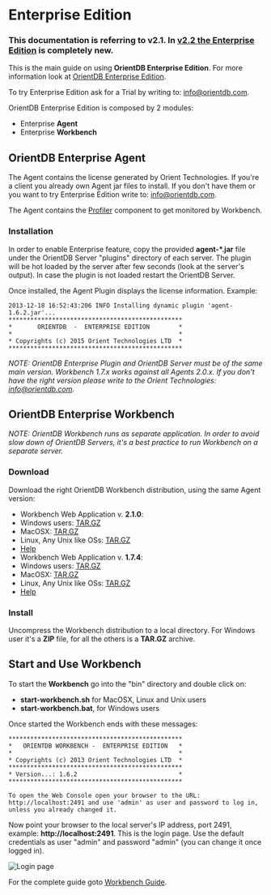 # Enterprise Edition

### This documentation is referring to v2.1. In [v2.2 the Enterprise Edition](http://orientdb.com/docs/2.2/Enterprise-Edition.html#) is completely new.

This is the main guide on using <b>OrientDB Enterprise Edition</b>. For more information look at [OrientDB Enterprise Edition](http://orientdb.com/enterprise.htm).

To try Enterprise Edition ask for a Trial by writing to: info@orientdb.com.

OrientDB Enterprise Edition is composed by 2 modules:
- Enterprise **Agent**
- Enterprise **Workbench**

## OrientDB Enterprise Agent
The Agent contains the license generated by Orient Technologies. If you're a client you already own Agent jar files to install. If you don't have them or you want to try Enterprise Edition write to: info@orientdb.com.

The Agent contains the [Profiler](Profiler.md) component to get monitored by Workbench.

### Installation
In order to enable Enterprise feature, copy the provided **agent-*.jar** file under the OrientDB Server "plugins" directory of each server. The plugin will be hot loaded by the server after few seconds (look at the server's output). In case the plugin is not loaded restart the OrientDB Server.

Once installed, the Agent Plugin displays the license information. Example:

    2013-12-18 16:52:43:206 INFO Installing dynamic plugin 'agent-1.6.2.jar'...
    ************************************************
    *       ORIENTDB  -  ENTERPRISE EDITION        *
    *                                              *
    * Copyrights (c) 2015 Orient Technologies LTD  *
    ************************************************

_NOTE: OrientDB Enterprise Plugin and OrientDB Server must be of the same main version. Workbench 1.7.x works against all Agents 2.0.x. If you don't have the right version please write to the Orient Technologies: info@orientdb.com._

## OrientDB Enterprise Workbench

_NOTE: OrientDB Workbench runs as separate application. In order to avoid slow down of OrientDB Servers, it's a best practice to run Workbench on a separate server._

### Download
Download the right OrientDB Workbench distribution, using the same Agent version:
- Workbench Web Application v. **2.1.0**:
 - Windows users: [TAR.GZ](http://orientdb.com/download.php?email=unknown@unknown.com&file=orientdb-workbench-2.1.0.tar.gz&os=win)
 - MacOSX: [TAR.GZ](http://orientdb.com/download.php?email=unknown@unknown.com&file=orientdb-workbench-2.1.0.tar.gz&os=mac)
 - Linux, Any Unix like OSs: [TAR.GZ](http://orientdb.com/download.php?email=unknown@unknown.com&file=orientdb-workbench-2.1.0.tar.gz&os=multi)
 - [Help](http://orientdb.com/enterprise/last/introduction.html)
- Workbench Web Application v. **1.7.4**:
 - Windows users: [TAR.GZ](http://orientdb.com/download.php?email=unknown@unknown.com&file=orientdb-workbench-1.7.4.tar.gz&os=multi)
 - MacOSX: [TAR.GZ](http://orientdb.com/download.php?email=unknown@unknown.com&file=orientdb-workbench-1.7.4.tar.gz&os=mac)
 - Linux, Any Unix like OSs: [TAR.GZ](http://orientdb.com/download.php?email=unknown@unknown.com&file=orientdb-workbench-1.7.4.tar.gz&os=multi)
 - [Help](http://orientdb.com/enterprise/1.7.4/introduction.html)


### Install
Uncompress the Workbench distribution to a local directory. For Windows user it's a **ZIP** file, for all the others is a **TAR.GZ** archive.

## Start and Use Workbench

To start the **Workbench** go into the "bin" directory and double click on:
- **start-workbench.sh** for MacOSX, Linux and Unix users
- **start-workbench.bat**, for Windows users

Once started the Workbench ends with these messages:

    ************************************************
    *   ORIENTDB WORKBENCH -  ENTERPRISE EDITION   *
    *                                              *
    * Copyrights (c) 2013 Orient Technologies LTD  *
    ************************************************
    * Version...: 1.6.2                            *
    ************************************************

    To open the Web Console open your browser to the URL: http://localhost:2491 and use 'admin' as user and password to log in, unless you already changed it.

Now point your browser to the local server's IP address, port 2491, example: **http://localhost:2491**. This is the login page. Use the default credentials as user "admin" and password "admin" (you can change it once logged in).

![Login page](http://orientdb.com/enterprise/last/login.png)

For the complete guide goto [Workbench Guide](http://orientdb.com/enterprise/last/userguide.html).
